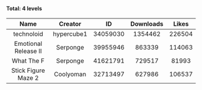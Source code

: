 #### Total: 4 levels

| Name | Creator | ID | Downloads | Likes |
|:---:|:---:|:---:|:---:|:---:|
| technoloid | hypercube1 | 34059030 | 1354462 | 226504
| Emotional Release II | Serponge | 39955946 | 863339 | 114063
| What The F | Serponge | 41621791 | 729517 | 81993
| Stick Figure Maze 2 | Coolyoman | 32713497 | 627986 | 106537
